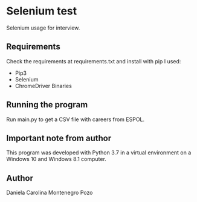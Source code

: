 # Selenium test
Selenium usage for interview.

## Requirements
Check the requirements at requirements.txt and install with pip
I used:
- Pip3
- Selenium
- ChromeDriver Binaries

## Running the program
Run main.py to get a CSV file with careers from ESPOL. 

## Important note from author
This program was developed with Python 3.7 in a virtual environment on a Windows 10 and Windows 8.1 computer. 

## Author

Daniela Carolina Montenegro Pozo
